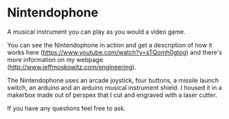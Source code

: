 # Nintendophone
A musical instrument you can play as you would a video game.

You can see the Nintendophone in action and get a description of how it works here (https://www.youtube.com/watch?v=sTQomh0gtog) and there's more information on my webpage (http://www.jeffmoskowitz.com/engineering).

The Nintendophone uses an arcade joystick, four buttons, a missile launch switch, an arduino and an arduino musical instrument shield. I housed it in a makerbox made out of perspex that I cut and engraved with a laser cutter.

If you have any questions feel free to ask.
